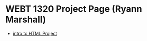 # WEBT 1320 Project Page (Ryann Marshall)

<ul>
<li><a href="intro_to_html/index.html" target="_blank">intro to HTML Project</a></li>
</ul>